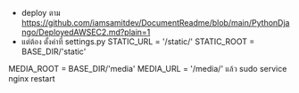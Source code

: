 * deploy ตาม https://github.com/iamsamitdev/DocumentReadme/blob/main/PythonDjango/DeployedAWSEC2.md?plain=1
* แต่ต้อง ตั้งค่าที่ settings.py 
STATIC_URL = '/static/'
STATIC_ROOT = BASE_DIR/'static'

MEDIA_ROOT = BASE_DIR/'media'
MEDIA_URL = '/media/'
แล้ว sudo service nginx restart 
